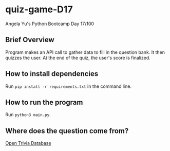 # quiz-game-D17
Angela Yu's Python Bootcamp Day 17/100
## Brief Overview
Program makes an API call to gather data to fill in the question bank. It then quizzes the user. At the end of the quiz, the user's score is finalized.
## How to install dependencies
Run `pip install -r requirements.txt` in the command line.
## How to run the program
Run `python3 main.py`.
## Where does the question come from?
[Open Trivia Database](https://opentdb.com/)
